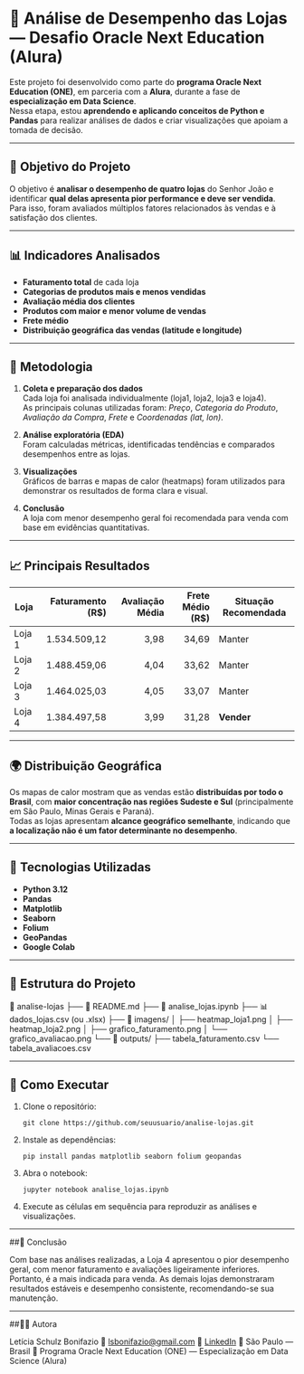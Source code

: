 # 🏪 Análise de Desempenho das Lojas — Desafio Oracle Next Education (Alura)

Este projeto foi desenvolvido como parte do **programa Oracle Next Education (ONE)**, em parceria com a **Alura**, durante a fase de **especialização em Data Science**.  
Nessa etapa, estou **aprendendo e aplicando conceitos de Python e Pandas** para realizar análises de dados e criar visualizações que apoiam a tomada de decisão.

---

## 🎯 Objetivo do Projeto

O objetivo é **analisar o desempenho de quatro lojas** do Senhor João e identificar **qual delas apresenta pior performance e deve ser vendida**.  
Para isso, foram avaliados múltiplos fatores relacionados às vendas e à satisfação dos clientes.

---

## 📊 Indicadores Analisados

- **Faturamento total** de cada loja  
- **Categorias de produtos mais e menos vendidas**  
- **Avaliação média dos clientes**  
- **Produtos com maior e menor volume de vendas**  
- **Frete médio**  
- **Distribuição geográfica das vendas (latitude e longitude)**

---

## 🧠 Metodologia

1. **Coleta e preparação dos dados**  
   Cada loja foi analisada individualmente (loja1, loja2, loja3 e loja4).  
   As principais colunas utilizadas foram: *Preço*, *Categoria do Produto*, *Avaliação da Compra*, *Frete* e *Coordenadas (lat, lon)*.

2. **Análise exploratória (EDA)**  
   Foram calculadas métricas, identificadas tendências e comparados desempenhos entre as lojas.

3. **Visualizações**  
   Gráficos de barras e mapas de calor (heatmaps) foram utilizados para demonstrar os resultados de forma clara e visual.

4. **Conclusão**  
   A loja com menor desempenho geral foi recomendada para venda com base em evidências quantitativas.

---

## 📈 Principais Resultados

| Loja | Faturamento (R$) | Avaliação Média | Frete Médio (R$) | Situação Recomendada |
|------|------------------:|----------------:|-----------------:|----------------------|
| Loja 1 | 1.534.509,12 | 3,98 | 34,69 | Manter |
| Loja 2 | 1.488.459,06 | 4,04 | 33,62 | Manter |
| Loja 3 | 1.464.025,03 | 4,05 | 33,07 | Manter |
| Loja 4 | 1.384.497,58 | 3,99 | 31,28 | **Vender** |

---

## 🌍 Distribuição Geográfica

Os mapas de calor mostram que as vendas estão **distribuídas por todo o Brasil**, com **maior concentração nas regiões Sudeste e Sul** (principalmente em São Paulo, Minas Gerais e Paraná).  
Todas as lojas apresentam **alcance geográfico semelhante**, indicando que **a localização não é um fator determinante no desempenho**.

---

## 🧰 Tecnologias Utilizadas

- **Python 3.12**
- **Pandas**
- **Matplotlib**
- **Seaborn**
- **Folium**
- **GeoPandas**
- **Google Colab**

---

## 📂 Estrutura do Projeto

📁 analise-lojas
├── 📄 README.md
├── 📄 analise_lojas.ipynb
├── 📊 dados_lojas.csv (ou .xlsx)
├── 📁 imagens/
│ ├── heatmap_loja1.png
│ ├── heatmap_loja2.png
│ ├── grafico_faturamento.png
│ └── grafico_avaliacao.png
└── 📁 outputs/
├── tabela_faturamento.csv
└── tabela_avaliacoes.csv

---

## 🚀 Como Executar

1. Clone o repositório:
   ```
   git clone https://github.com/seuusuario/analise-lojas.git
   ```
2. Instale as dependências:
   ```
   pip install pandas matplotlib seaborn folium geopandas
   ```
3. Abra o notebook:
   ```
   jupyter notebook analise_lojas.ipynb
   ```
4. Execute as células em sequência para reproduzir as análises e visualizações.

---

##🧾 Conclusão

Com base nas análises realizadas, a Loja 4 apresentou o pior desempenho geral, com menor faturamento e avaliações ligeiramente inferiores.
Portanto, é a mais indicada para venda.
As demais lojas demonstraram resultados estáveis e desempenho consistente, recomendando-se sua manutenção.

---

##👩‍💻 Autora

Letícia Schulz Bonifazio
📧 lsbonifazio@gmail.com
💼 [LinkedIn](https://www.linkedin.com/in/lsbonifazio)
📍 São Paulo — Brasil
🧠 Programa Oracle Next Education (ONE) — Especialização em Data Science (Alura)
